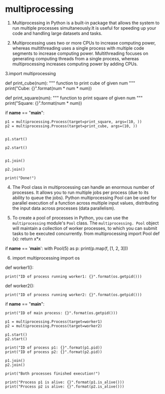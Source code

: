 # multiprocessing

1. Multiprocessing in Python is a built-in package that allows the system to run multiple processes simultaneously.It is useful for speeding up your code and handling large datasets and tasks.

2. Multiprocessing uses two or more CPUs to increase computing power, whereas multithreading uses a single process with multiple code segments to increase computing power.
Multithreading focuses on generating computing threads from a single process, whereas multiprocessing increases computing power by adding CPUs.

3.import multiprocessing

def print_cube(num):
	"""
	function to print cube of given num
	"""
	print("Cube: {}".format(num * num * num))

def print_square(num):
	"""
	function to print square of given num
	"""
	print("Square: {}".format(num * num))

if __name__ == "__main__":

	p1 = multiprocessing.Process(target=print_square, args=(10, ))
	p2 = multiprocessing.Process(target=print_cube, args=(10, ))


	p1.start()

	p2.start()


	p1.join()

	p2.join()

	print("Done!")

 4. The Pool class in multiprocessing can handle an enormous number of processes. It allows you to run multiple jobs per process (due to its ability to queue the jobs). 
Python multiprocessing Pool can be used for parallel execution of a function across multiple input values, distributing the input data across processes (data parallelism).

5. To create a pool of processes in Python, you can use the `multiprocessing` module's `Pool` class. The `multiprocessing. Pool` object will maintain a collection of worker processes, to which you can submit tasks to be executed concurrently.
from multiprocessing import Pool
def (x):
    return x*x

if __name__ == '__main__':
    with Pool(5) as p:
        print(p.map(f, [1, 2, 3]))

6. import multiprocessing
import os

def worker1():

	print("ID of process running worker1: {}".format(os.getpid()))

def worker2():

	print("ID of process running worker2: {}".format(os.getpid()))

if __name__ == "__main__":

	print("ID of main process: {}".format(os.getpid()))

	p1 = multiprocessing.Process(target=worker1)
	p2 = multiprocessing.Process(target=worker2)

	p1.start()
	p2.start()

	print("ID of process p1: {}".format(p1.pid))
	print("ID of process p2: {}".format(p2.pid))

	p1.join()
	p2.join()

	print("Both processes finished execution!")

	print("Process p1 is alive: {}".format(p1.is_alive()))
	print("Process p2 is alive: {}".format(p2.is_alive()))
